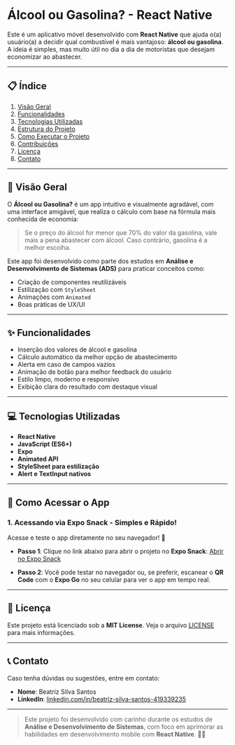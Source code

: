 # Álcool ou Gasolina? - React Native

Este é um aplicativo móvel desenvolvido com **React Native** que ajuda o(a) usuário(a) a decidir qual combustível é mais vantajoso: **álcool ou gasolina**. A ideia é simples, mas muito útil no dia a dia de motoristas que desejam economizar ao abastecer.

---

## 📋 Índice

1. [Visão Geral](#visão-geral)  
2. [Funcionalidades](#funcionalidades)  
3. [Tecnologias Utilizadas](#tecnologias-utilizadas)  
4. [Estrutura do Projeto](#estrutura-do-projeto)  
5. [Como Executar o Projeto](#como-executar-o-projeto)  
6. [Contribuições](#contribuições)  
7. [Licença](#licença)  
8. [Contato](#contato)  

---

## 🌟 Visão Geral

O **Álcool ou Gasolina?** é um app intuitivo e visualmente agradável, com uma interface amigável, que realiza o cálculo com base na fórmula mais conhecida de economia:  
> Se o preço do álcool for menor que 70% do valor da gasolina, vale mais a pena abastecer com álcool. Caso contrário, gasolina é a melhor escolha.

Este app foi desenvolvido como parte dos estudos em **Análise e Desenvolvimento de Sistemas (ADS)** para praticar conceitos como:

- Criação de componentes reutilizáveis  
- Estilização com `StyleSheet`  
- Animações com `Animated`  
- Boas práticas de UX/UI  

---

## ✨ Funcionalidades

- Inserção dos valores de álcool e gasolina  
- Cálculo automático da melhor opção de abastecimento  
- Alerta em caso de campos vazios  
- Animação de botão para melhor feedback do usuário  
- Estilo limpo, moderno e responsivo  
- Exibição clara do resultado com destaque visual  

---

## 💻 Tecnologias Utilizadas

- **React Native**  
- **JavaScript (ES6+)**  
- **Expo**   
- **Animated API**  
- **StyleSheet para estilização**  
- **Alert e TextInput nativos**

---


## 📲 **Como Acessar o App**

### 1. **Acessando via Expo Snack - Simples e Rápido!**
Acesse e teste o app diretamente no seu navegador! 🎉

- **Passo 1**: Clique no link abaixo para abrir o projeto no **Expo Snack**:
  [Abrir no Expo Snack](https://snack.expo.dev/@beatrizss97/app04---alcool-ou-gasolina)

- **Passo 2**: Você pode testar no navegador ou, se preferir, escanear o **QR Code** com o **Expo Go** no seu celular para ver o app em tempo real.

---


## 📜 Licença

Este projeto está licenciado sob a **MIT License**. Veja o arquivo [LICENSE](LICENSE) para mais informações.

---

## 📞 Contato

Caso tenha dúvidas ou sugestões, entre em contato:

- **Nome**: Beatriz Silva Santos  
- **LinkedIn**: [linkedin.com/in/beatriz-silva-santos-419339235](https://www.linkedin.com/in/beatriz-silva-santos-419339235/)

---

> Este projeto foi desenvolvido com carinho durante os estudos de **Análise e Desenvolvimento de Sistemas**, com foco em aprimorar as habilidades em desenvolvimento mobile com **React Native**. 🚀✨

